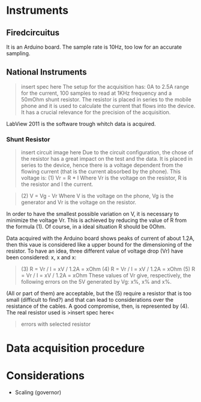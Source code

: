 # Instruments
## Firedcircuitus
It is an Arduino board. The sample rate is 10Hz, too low for an accurate sampling.

## National Instruments
>insert spec here
The setup for the acquisition has: 0A to 2.5A range for the current, 100 samples to read at 1KHz frequency and a 50mOhm shunt resistor. The resistor is placed in series to the mobile phone and it is used to calculate the current that flows into the device. It has a crucial relevance for the precision of the acquisition.

LabView 2011 is the software trough whitch data is acquired.

### Shunt Resistor
>insert circuit image here
Due to the circuit configuration, the chose of the resistor has a great impact on the test and the data. It is placed in series to the device, hence there is a voltage dependent from the flowing current (that is the current absorbed by the phone). This voltage is:
>(1) Vr = R * I
Where Vr is the voltage on the resistor, R is the resistor and I the current.

>(2) V = Vg - Vr
Where V is the voltage on the phone, Vg is the generator and Vr is the voltage on the resistor.

In order to have the smallest possible variation on V, it is necessary to minimize the voltage Vr. This is achieved by reducing the value of R from the formula (1). Of course, in a ideal situation R should be 0Ohm.

Data acquired with the Arduino board shows peaks of current of about 1.2A, then this vaue is considered like a upper bound for the dimensioning of the resistor. To have an idea, three different value of voltage drop (Vr) have been considered: x, x and x:
>(3) R = Vr / I = xV / 1.2A = xOhm
>(4) R = Vr / I = xV / 1.2A = xOhm
>(5) R = Vr / I = xV / 1.2A = xOhm
These values of Vr give, respectively, the following errors on the 5V generated by Vg: x%, x% and x%.

(All or part of them) are acceptable, but the (5) require a resistor that is too small (difficult to find?) and that can lead to considerations over the resistance of the cables. A good compromise, then, is represented by (4). The real resistor used is >insert spec here<
>errors with selected resistor

# Data acquisition procedure

# Considerations
* Scaling (governor)

